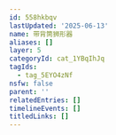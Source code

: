```yaml
---
id: 558hkbqv
lastUpdated: '2025-06-13'
name: 带背筒狮形器
aliases: []
layer: 5
categoryId: cat_1YBqIhJq
tagIds:
  - tag_5EYO4zNf
nsfw: false
parent: ''
relatedEntries: []
timelineEvents: []
titledLinks: []
---
```


